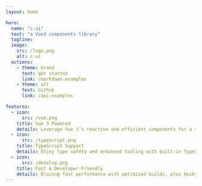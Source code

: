 ```yaml
---
layout: home

hero:
  name: "c-ui"
  text: "a Vue3 components library"
  tagline:
  image:
    src: /logo.png
    alt: c-ui
  actions:
    - theme: brand
      text: get started
      link: /markdown-examples
    - theme: alt
      text: Github
      link: /api-examples

features:
  - icon:
      src: /vue.png
    title: Vue 3 Powered
    details: Leverage Vue 3’s reactive and efficient components for a seamless development experience.
  - icon:
      src: /typescript.png
    title: TypeScript Support
    details: Enjoy type safety and enhanced tooling with built-in TypeScript integration.
  - icon:
      src: /develop.png
    title: Fast & Developer-Friendly
    details: Blazing fast performance with optimized builds, plus Husky ensures your code is always clean and linted before every commit.
---
```


